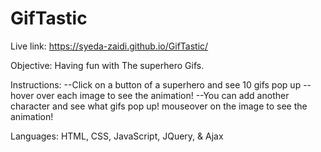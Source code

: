 # GifTastic

Live link: https://syeda-zaidi.github.io/GifTastic/

Objective: Having fun with The superhero Gifs.

Instructions: --Click on a button of a superhero and see 10 gifs pop up -- hover over each image to see the animation! --You can add another character and see what gifs pop up! mouseover on the image to see the animation!

Languages: HTML, CSS, JavaScript, JQuery, & Ajax

